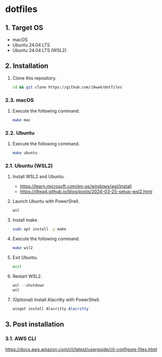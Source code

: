 # dotfiles

## 1. Target OS

- macOS
- Ubuntu 24.04 LTS
- Ubuntu 24.04 LTS (WSL2)

## 2. Installation

1. Clone this repository.

    ```sh
    cd && git clone https://github.com/i9wa4/dotfiles
    ```

### 2.3. macOS

1. Execute the following command.

    ```sh
    make mac
    ```

### 2.2. Ubuntu

1. Execute the following command.

    ```sh
    make ubuntu
    ```

### 2.1. Ubuntu (WSL2)

1. Install WSL2 and Ubuntu.
    - <https://learn.microsoft.com/en-us/windows/wsl/install>
    - <https://i9wa4.github.io/blog/posts/2024-03-25-setup-wsl2.html>
1. Launch Ubuntu with PowerShell.

    ```powershell
    wsl
    ```

1. Install make.

    ```sh
    sudo apt install -y make
    ```

1. Execute the following command.

    ```sh
    make wsl2
    ```

1. Exit Ubuntu.

    ```sh
    exit
    ```

1. Restart WSL2.

    ```powershell
    wsl --shutdown
    wsl
    ```

1. (Optional) Install Alacritty with PowerShell.

    ```powershell
    winget install Alacritty.Alacritty
    ```

## 3. Post installation

### 3.1. AWS CLI

<https://docs.aws.amazon.com/cli/latest/userguide/cli-configure-files.html>
